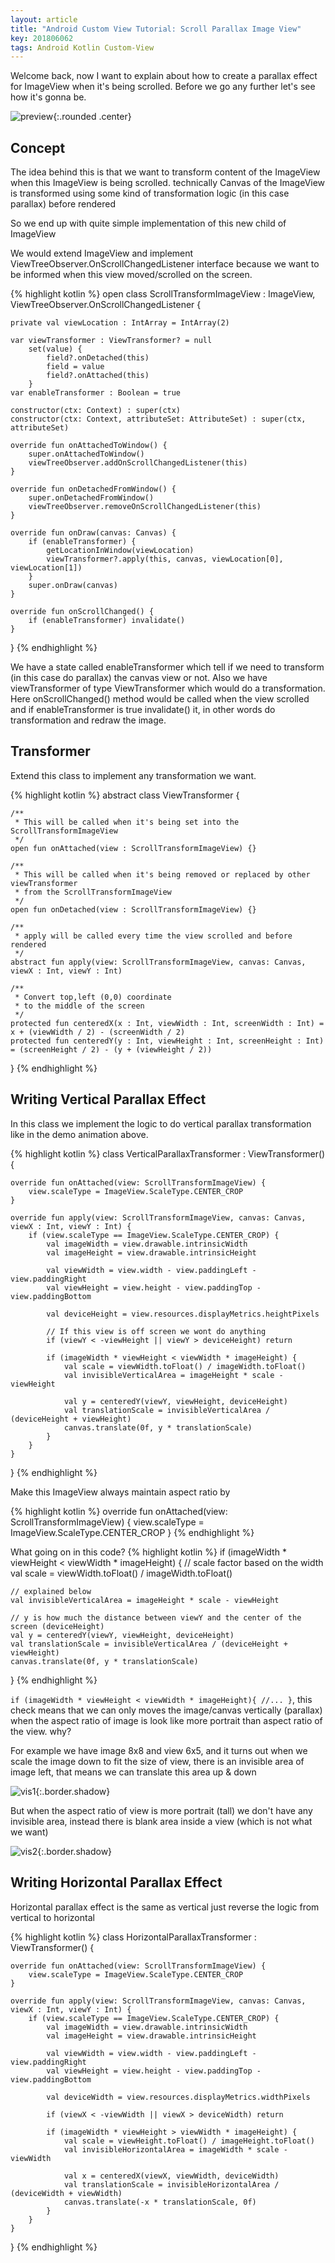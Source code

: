 ```yaml
---
layout: article
title: "Android Custom View Tutorial: Scroll Parallax Image View"
key: 201806062
tags: Android Kotlin Custom-View
---
```


Welcome back, now I want to explain about how to create a parallax effect for ImageView when it's being scrolled. Before we go any further let's see how it's gonna be.

<!--more-->

![preview](/assets/images/seiv/screenshot_1.gif){:.rounded .center}

## Concept
The idea behind this is that we want to transform content of the ImageView when this ImageView is being scrolled. technically Canvas of the ImageView is transformed using some kind of transformation logic (in this case parallax) before rendered

So we end up with quite simple implementation of this new child of ImageView

We would extend ImageView and implement ViewTreeObserver.OnScrollChangedListener interface because we want to be informed when this view moved/scrolled on the screen.

{% highlight kotlin %}
open class ScrollTransformImageView : ImageView, ViewTreeObserver.OnScrollChangedListener {

    private val viewLocation : IntArray = IntArray(2)

    var viewTransformer : ViewTransformer? = null
        set(value) {
            field?.onDetached(this)
            field = value
            field?.onAttached(this)
        }
    var enableTransformer : Boolean = true

    constructor(ctx: Context) : super(ctx)
    constructor(ctx: Context, attributeSet: AttributeSet) : super(ctx, attributeSet)

    override fun onAttachedToWindow() {
        super.onAttachedToWindow()
        viewTreeObserver.addOnScrollChangedListener(this)
    }

    override fun onDetachedFromWindow() {
        super.onDetachedFromWindow()
        viewTreeObserver.removeOnScrollChangedListener(this)
    }

    override fun onDraw(canvas: Canvas) {
        if (enableTransformer) {
            getLocationInWindow(viewLocation)
            viewTransformer?.apply(this, canvas, viewLocation[0], viewLocation[1])
        }
        super.onDraw(canvas)
    }

    override fun onScrollChanged() {
        if (enableTransformer) invalidate()
    }
}
{% endhighlight %}

We have a state called enableTransformer which tell if we need to transform (in this case do parallax) the canvas view or not. Also we have viewTransformer of type ViewTransformer which would do a transformation.
Here onScrollChanged() method would be called when the view scrolled and if enableTransformer is true invalidate() it, in other words do transformation and redraw the image.

## Transformer

Extend this class to implement any transformation we want.

{% highlight kotlin %}
abstract class ViewTransformer {

    /**
     * This will be called when it's being set into the ScrollTransformImageView
     */
    open fun onAttached(view : ScrollTransformImageView) {}

    /**
     * This will be called when it's being removed or replaced by other viewTransformer
     * from the ScrollTransformImageView
     */
    open fun onDetached(view : ScrollTransformImageView) {}

    /**
     * apply will be called every time the view scrolled and before rendered
     */
    abstract fun apply(view: ScrollTransformImageView, canvas: Canvas, viewX : Int, viewY : Int)

    /**
     * Convert top,left (0,0) coordinate
     * to the middle of the screen
     */
    protected fun centeredX(x : Int, viewWidth : Int, screenWidth : Int) = x + (viewWidth / 2) - (screenWidth / 2)
    protected fun centeredY(y : Int, viewHeight : Int, screenHeight : Int) = (screenHeight / 2) - (y + (viewHeight / 2))
}
{% endhighlight %}

## Writing Vertical Parallax Effect

In this class we implement the logic to do vertical parallax transformation like in the demo animation above.

{% highlight kotlin %}
class VerticalParallaxTransformer : ViewTransformer() {

    override fun onAttached(view: ScrollTransformImageView) {
        view.scaleType = ImageView.ScaleType.CENTER_CROP
    }

    override fun apply(view: ScrollTransformImageView, canvas: Canvas, viewX : Int, viewY : Int) {
        if (view.scaleType == ImageView.ScaleType.CENTER_CROP) {
            val imageWidth = view.drawable.intrinsicWidth
            val imageHeight = view.drawable.intrinsicHeight

            val viewWidth = view.width - view.paddingLeft - view.paddingRight
            val viewHeight = view.height - view.paddingTop - view.paddingBottom

            val deviceHeight = view.resources.displayMetrics.heightPixels

            // If this view is off screen we wont do anything
            if (viewY < -viewHeight || viewY > deviceHeight) return

            if (imageWidth * viewHeight < viewWidth * imageHeight) {
                val scale = viewWidth.toFloat() / imageWidth.toFloat()
                val invisibleVerticalArea = imageHeight * scale - viewHeight

                val y = centeredY(viewY, viewHeight, deviceHeight)
                val translationScale = invisibleVerticalArea / (deviceHeight + viewHeight)
                canvas.translate(0f, y * translationScale)
            }
        }
    }
}
{% endhighlight %}

Make this ImageView always maintain aspect ratio by

{% highlight kotlin %}
override fun onAttached(view: ScrollTransformImageView) {
    view.scaleType = ImageView.ScaleType.CENTER_CROP
}
{% endhighlight %}

What going on in this code?
{% highlight kotlin %}
if (imageWidth * viewHeight < viewWidth * imageHeight) {
	// scale factor based on the width
	val scale = viewWidth.toFloat() / imageWidth.toFloat()

    // explained below
	val invisibleVerticalArea = imageHeight * scale - viewHeight

	// y is how much the distance between viewY and the center of the screen (deviceHeight)
	val y = centeredY(viewY, viewHeight, deviceHeight)
	val translationScale = invisibleVerticalArea / (deviceHeight + viewHeight)
	canvas.translate(0f, y * translationScale)
}
{% endhighlight %}

`if (imageWidth * viewHeight < viewWidth * imageHeight){ //... }`, this check means that we can only moves the image/canvas vertically (parallax) when the aspect ratio of image is look like more portrait than aspect ratio of the view. why?

For example we have image 8x8 and view 6x5, and it turns out when we scale the image down to fit the size of view, there is an invisible area of image left, that means we can translate this area up & down

![vis1](/assets/images/seiv/vis1.png){:.border.shadow}

But when the aspect ratio of view is more portrait (tall) we don't have any invisible area, instead there is blank area inside a view (which is not what we want)

![vis2](/assets/images/seiv/vis2.png){:.border.shadow}

## Writing Horizontal Parallax Effect

Horizontal parallax effect is the same as vertical just reverse the logic from vertical to horizontal

{% highlight kotlin %}
class HorizontalParallaxTransformer : ViewTransformer() {

    override fun onAttached(view: ScrollTransformImageView) {
        view.scaleType = ImageView.ScaleType.CENTER_CROP
    }

    override fun apply(view: ScrollTransformImageView, canvas: Canvas, viewX : Int, viewY : Int) {
        if (view.scaleType == ImageView.ScaleType.CENTER_CROP) {
            val imageWidth = view.drawable.intrinsicWidth
            val imageHeight = view.drawable.intrinsicHeight

            val viewWidth = view.width - view.paddingLeft - view.paddingRight
            val viewHeight = view.height - view.paddingTop - view.paddingBottom

            val deviceWidth = view.resources.displayMetrics.widthPixels

            if (viewX < -viewWidth || viewX > deviceWidth) return

            if (imageWidth * viewHeight > viewWidth * imageHeight) {
                val scale = viewHeight.toFloat() / imageHeight.toFloat()
                val invisibleHorizontalArea = imageWidth * scale - viewWidth

                val x = centeredX(viewX, viewWidth, deviceWidth)
                val translationScale = invisibleHorizontalArea / (deviceWidth + viewWidth)
                canvas.translate(-x * translationScale, 0f)
            }
        }
    }

}
{% endhighlight %}